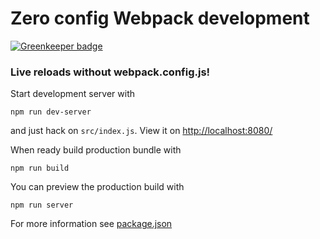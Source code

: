 
# Zero config Webpack development

[![Greenkeeper badge](https://badges.greenkeeper.io/epeli/0cjs-webpack-dev-server.svg)](https://greenkeeper.io/)

### Live reloads without webpack.config.js!

Start development server with

    npm run dev-server

and just hack on `src/index.js`. View it on <http://localhost:8080/>

When ready build production bundle with

    npm run build

You can preview the production build with

    npm run server


For more information see [package.json](/package.json)
